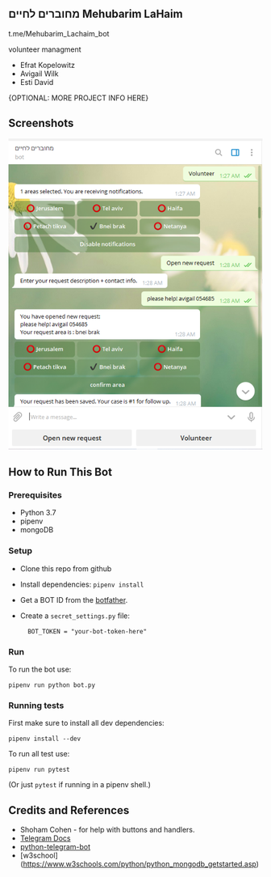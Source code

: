 ## מחוברים לחיים Mehubarim LaHaim
t.me/Mehubarim_Lachaim_bot

volunteer managment 

* Efrat Kopelowitz 
* Avigail Wilk
* Esti David

{OPTIONAL: MORE PROJECT INFO HERE}

## Screenshots

![SCREESHOT DECSRIPTION](screenshots/snip_bot.PNG)

## How to Run This Bot
### Prerequisites
* Python 3.7
* pipenv
* mongoDB

### Setup
* Clone this repo from github
* Install dependencies: `pipenv install`
* Get a BOT ID from the [botfather](https://telegram.me/BotFather).
* Create a `secret_settings.py` file:

        BOT_TOKEN = "your-bot-token-here"

### Run
To run the bot use:

    pipenv run python bot.py

### Running tests
First make sure to install all dev dependencies:

    pipenv install --dev

To run all test  use:

    pipenv run pytest

(Or just `pytest` if running in a pipenv shell.)


## Credits and References
* Shoham Cohen - for help with buttons and handlers.
* [Telegram Docs](https://core.telegram.org/bots)
* [python-telegram-bot](https://github.com/python-telegram-bot/python-telegram-bot)
* [w3school] (https://www.w3schools.com/python/python_mongodb_getstarted.asp)

